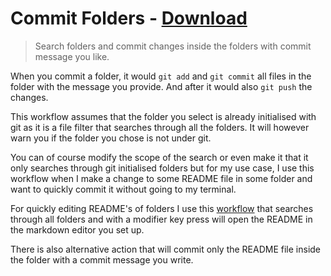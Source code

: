 # Commit Folders - [Download](https://github.com/nikitavoloboev/small-workflows/blob/master/commit-folders/Commit%20folders.alfredworkflow?raw=true)
> Search folders and commit changes inside the folders with commit message you like. 

When you commit a folder, it would `git add` and `git commit` all files in the folder with the message you provide. And after it would also `git push` the changes.

This workflow assumes that the folder you select is already initialised with git as it is a file filter that searches through all the folders. It will however warn you if the folder you chose is not under git.

You can of course modify the scope of the search or even make it that it only searches through git initialised folders but for my use case, I use this workflow when I make a change to some README file in some folder and want to quickly commit it without going to my terminal.

For quickly editing README's of folders I use this [workflow](../folder-search) that searches through all folders and with a modifier key press will open the README in the markdown editor you set up. 

There is also alternative action that will commit only the README file inside the folder with a commit message you write.

